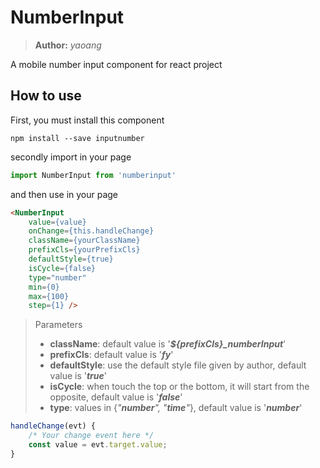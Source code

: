# NumberInput  
> **Author:** _yaoang_


A mobile number input component for react project  

## How to use  
First, you must install this component  
```
npm install --save inputnumber
```  
secondly import in your page  
```javascript
import NumberInput from 'numberinput'
```
and then use in your page
```HTML
<NumberInput 
    value={value} 
    onChange={this.handleChange}
    className={yourClassName}
    prefixCls={yourPrefixCls}
    defaultStyle={true}
    isCycle={false}
    type="number"
    min={0}
    max={100}
    step={1} />
```
> Parameters
>+ **className**: default value is '_**${prefixCls}\_numberInput**_'    
>+ **prefixCls**: default value is '_**fy**_'  
>+ **defaultStyle**: use the default style file given by author, default value is '_**true**_'  
>+ **isCycle**: when touch the top or the bottom, it will start from the opposite, default value is '_**false**_'  
>+ **type**: values in {_"**number**", "**time**"_}, default value is '_**number**_'  
```javascript
handleChange(evt) {
    /* Your change event here */
    const value = evt.target.value;
}
```
